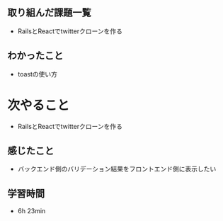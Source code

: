## 取り組んだ課題一覧
- RailsとReactでtwitterクローンを作る
## わかったこと
- toastの使い方
# 次やること
- RailsとReactでtwitterクローンを作る
## 感じたこと
- バックエンド側のバリデーション結果をフロントエンド側に表示したい
## 学習時間
- 6h 23min